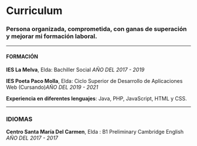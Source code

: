 # Curriculum 
### Persona organizada, comprometida, con ganas de superación y mejorar mi formación laboral.

- - - 

#### FORMACIÓN
**IES La Melva**, Elda: Bachiller Social
_AÑO DEL 2017 - 2019_

**IES Poeta Paco Molla**, Elda: Ciclo Superior de Desarrollo de Aplicaciones Web (Cursando)_AÑO DEL 2019 - 2021_

**Experiencia en diferentes lenguajes**: Java, PHP, JavaScript, HTML y CSS. 

- - - 

### IDIOMAS
**Centro Santa María Del Carmen**, Elda : B1 Preliminary Cambridge English
_AÑO DEL 2017 - 2017_
                       

